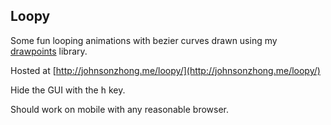 ## Loopy
Some fun looping animations with bezier curves drawn using my [drawpoints](https://github.com/LemonPi/drawpoint)
library.

Hosted at [http://johnsonzhong.me/loopy/](http://johnsonzhong.me/loopy/)

Hide the GUI with the <kbd>h</kbd> key.

Should work on mobile with any reasonable browser.